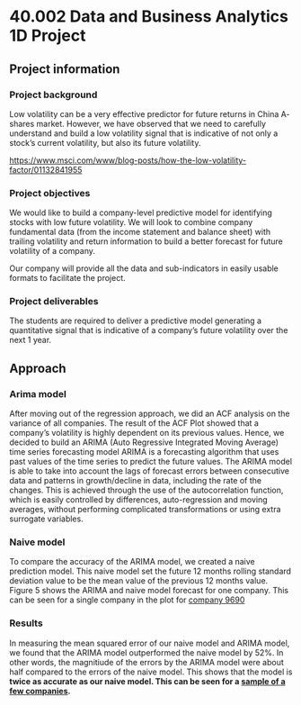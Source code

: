 # 40.002 Data and Business Analytics 1D Project

## Project information

### Project background
Low volatility can be a very effective predictor for future returns in China A- shares market.  However, we have observed that we need to carefully understand and build a low volatility signal that is indicative of not only a stock’s current volatility, but also its future volatility. 

https://www.msci.com/www/blog-posts/how-the-low-volatility-factor/01132841955

### Project objectives
We would like to build a company-level predictive model for identifying stocks with low future volatility. We will look to combine company fundamental data (from the income statement and balance sheet) with trailing volatility and return information to build a better forecast for future volatility of a company.

Our company will provide all the data and sub-indicators in easily usable formats to facilitate the project. 

### Project deliverables

The students are required to deliver a predictive model generating a quantitative signal that is indicative of a company’s future volatility over the next 1 year.

## Approach
### Arima model

After moving out of the regression approach, we did an ACF analysis on the variance of all companies. The result of the ACF Plot showed that a company’s volatility is highly dependent on its previous values. Hence, we decided to build an ARIMA (Auto Regressive Integrated Moving Average) time series forecasting model
ARIMA is a forecasting algorithm that uses past values of the time series to predict the future values. The ARIMA model is able to take into account the lags of forecast errors between consecutive data and patterns in growth/decline in data, including the rate of the changes. This is achieved through the use of the autocorrelation function, which is easily controlled by differences, auto-regression and moving averages, without performing complicated transformations or using extra surrogate variables.

### Naive model
To compare the accuracy of the ARIMA model, we created a naive prediction model. This naive model set the future 12 months rolling standard deviation value to be the mean value of the previous 12 months value. Figure 5 shows the ARIMA and naive model forecast for one company. This can be seen for a single company in the plot for [company 9690](Results/company9690.jpeg)

### Results

In measuring the mean squared error of our naive model and ARIMA model, we found that the ARIMA model outperformed the naive model by 52%. In other words, the magnitiude of the errors by the ARIMA model were about half compared to the errors of the naive model. This shows that the model is <b>twice<b> as accurate as our naive model. This can be seen for a [sample of a few companies](Results/mean_squared_error.jpeg).

